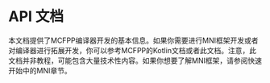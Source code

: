 # API 文档

本文档提供了MCFPP编译器开发的基本信息。如果你需要进行MNI框架开发或者对编译器进行拓展开发，你可以参考MCFPP的Kotlin文档或者此文档。注意，此文档并非教程，可能包含大量技术性内容。如果你想要了解MNI框架，请参阅快速开始中的MNI章节。


